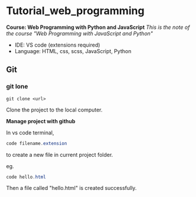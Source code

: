# Tutorial_web_programming
**Course: Web Programming with Python and JavaScript**
*This is the note of  the course "Web Programming with JavaScript and Python"*
+ IDE: VS code (extensions required)
+ Language: HTML, css, scss, JavaScript, Python

## Git

### git lone

```
git clone <url>
```

Clone the project to the local computer.



**Manage project with github**

In vs code terminal, 

```powershell
code filename.extension
```

to create a new file in current project folder.

eg.

```powershell
code hello.html
```

Then a file called "hello.html" is created successfully.

